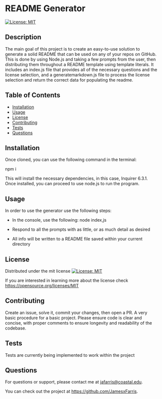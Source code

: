 # README Generator

[![License: MIT](https://img.shields.io/badge/License-MIT-yellow.svg)](https://opensource.org/licenses/MIT)

## Description

The main goal of this project is to create an easy-to-use solution to generate a solid README that can be used on any of your repos on GitHub. This is done by using Node.js and taking a few prompts from the user, then distributing them throughout a README template using template literals. It includes an index.js file that provides all of the necessary questions and the license selection, and a generatemarkdown.js file to process the license selection and return the correct data for populating the readme.

## Table of Contents

- [Installation](#installation)
- [Usage](#usage)
- [License](#license)
- [Contributing](#contributing)
- [Tests](#tests)
- [Questions](#questions)

## Installation

Once cloned, you can use the following command in the terminal:

npm i

This will install the necessary dependencies, in this case, Inquirer 6.3.1. Once installed, you can proceed to use node.js to run the program.

## Usage

In order to use the generator use the following steps:

- In the console, use the following: node index,js

- Respond to all the prompts with as little, or as much detail as desired

- All info will be written to a README file saved within your current directory

## License

Distributed under the mit license [![License: MIT](https://img.shields.io/badge/License-MIT-yellow.svg)](https://opensource.org/licenses/MIT)

If you are interested in learning more about the license check https://opensource.org/licenses/MIT

## Contributing

Create an issue, solve it, commit your changes, then open a PR. A very basic procedure for a basic project. Please ensure code is clear and concise, with proper comments to ensure longevity and readability of the codebase.

## Tests

Tests are currently being implemented to work within the project

## Questions

For questions or support, please contact me at jafarris@coastal.edu.

You can check out the project at https://github.com/JamesxFarris.
